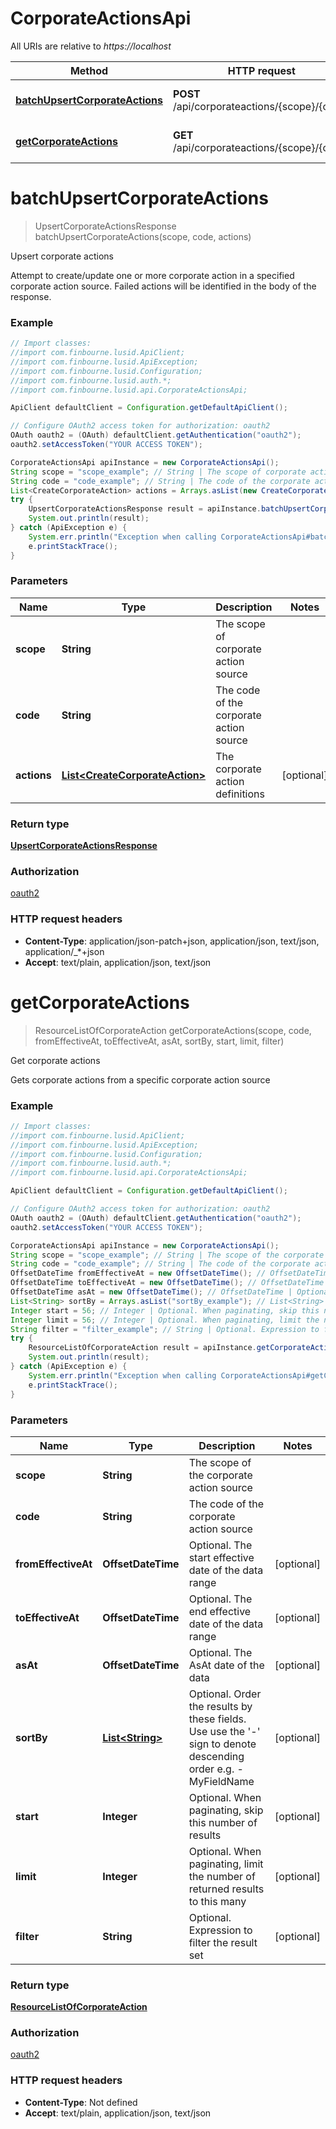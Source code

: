 # CorporateActionsApi

All URIs are relative to *https://localhost*

Method | HTTP request | Description
------------- | ------------- | -------------
[**batchUpsertCorporateActions**](CorporateActionsApi.md#batchUpsertCorporateActions) | **POST** /api/corporateactions/{scope}/{code} | Upsert corporate actions
[**getCorporateActions**](CorporateActionsApi.md#getCorporateActions) | **GET** /api/corporateactions/{scope}/{code} | Get corporate actions


<a name="batchUpsertCorporateActions"></a>
# **batchUpsertCorporateActions**
> UpsertCorporateActionsResponse batchUpsertCorporateActions(scope, code, actions)

Upsert corporate actions

Attempt to create/update one or more corporate action in a specified corporate action source. Failed actions will be identified in the body of the response.

### Example
```java
// Import classes:
//import com.finbourne.lusid.ApiClient;
//import com.finbourne.lusid.ApiException;
//import com.finbourne.lusid.Configuration;
//import com.finbourne.lusid.auth.*;
//import com.finbourne.lusid.api.CorporateActionsApi;

ApiClient defaultClient = Configuration.getDefaultApiClient();

// Configure OAuth2 access token for authorization: oauth2
OAuth oauth2 = (OAuth) defaultClient.getAuthentication("oauth2");
oauth2.setAccessToken("YOUR ACCESS TOKEN");

CorporateActionsApi apiInstance = new CorporateActionsApi();
String scope = "scope_example"; // String | The scope of corporate action source
String code = "code_example"; // String | The code of the corporate action source
List<CreateCorporateAction> actions = Arrays.asList(new CreateCorporateAction()); // List<CreateCorporateAction> | The corporate action definitions
try {
    UpsertCorporateActionsResponse result = apiInstance.batchUpsertCorporateActions(scope, code, actions);
    System.out.println(result);
} catch (ApiException e) {
    System.err.println("Exception when calling CorporateActionsApi#batchUpsertCorporateActions");
    e.printStackTrace();
}
```

### Parameters

Name | Type | Description  | Notes
------------- | ------------- | ------------- | -------------
 **scope** | **String**| The scope of corporate action source |
 **code** | **String**| The code of the corporate action source |
 **actions** | [**List&lt;CreateCorporateAction&gt;**](CreateCorporateAction.md)| The corporate action definitions | [optional]

### Return type

[**UpsertCorporateActionsResponse**](UpsertCorporateActionsResponse.md)

### Authorization

[oauth2](../README.md#oauth2)

### HTTP request headers

 - **Content-Type**: application/json-patch+json, application/json, text/json, application/_*+json
 - **Accept**: text/plain, application/json, text/json

<a name="getCorporateActions"></a>
# **getCorporateActions**
> ResourceListOfCorporateAction getCorporateActions(scope, code, fromEffectiveAt, toEffectiveAt, asAt, sortBy, start, limit, filter)

Get corporate actions

Gets corporate actions from a specific corporate action source

### Example
```java
// Import classes:
//import com.finbourne.lusid.ApiClient;
//import com.finbourne.lusid.ApiException;
//import com.finbourne.lusid.Configuration;
//import com.finbourne.lusid.auth.*;
//import com.finbourne.lusid.api.CorporateActionsApi;

ApiClient defaultClient = Configuration.getDefaultApiClient();

// Configure OAuth2 access token for authorization: oauth2
OAuth oauth2 = (OAuth) defaultClient.getAuthentication("oauth2");
oauth2.setAccessToken("YOUR ACCESS TOKEN");

CorporateActionsApi apiInstance = new CorporateActionsApi();
String scope = "scope_example"; // String | The scope of the corporate action source
String code = "code_example"; // String | The code of the corporate action source
OffsetDateTime fromEffectiveAt = new OffsetDateTime(); // OffsetDateTime | Optional. The start effective date of the data range
OffsetDateTime toEffectiveAt = new OffsetDateTime(); // OffsetDateTime | Optional. The end effective date of the data range
OffsetDateTime asAt = new OffsetDateTime(); // OffsetDateTime | Optional. The AsAt date of the data
List<String> sortBy = Arrays.asList("sortBy_example"); // List<String> | Optional. Order the results by these fields. Use use the '-' sign to denote descending order e.g. -MyFieldName
Integer start = 56; // Integer | Optional. When paginating, skip this number of results
Integer limit = 56; // Integer | Optional. When paginating, limit the number of returned results to this many
String filter = "filter_example"; // String | Optional. Expression to filter the result set
try {
    ResourceListOfCorporateAction result = apiInstance.getCorporateActions(scope, code, fromEffectiveAt, toEffectiveAt, asAt, sortBy, start, limit, filter);
    System.out.println(result);
} catch (ApiException e) {
    System.err.println("Exception when calling CorporateActionsApi#getCorporateActions");
    e.printStackTrace();
}
```

### Parameters

Name | Type | Description  | Notes
------------- | ------------- | ------------- | -------------
 **scope** | **String**| The scope of the corporate action source |
 **code** | **String**| The code of the corporate action source |
 **fromEffectiveAt** | **OffsetDateTime**| Optional. The start effective date of the data range | [optional]
 **toEffectiveAt** | **OffsetDateTime**| Optional. The end effective date of the data range | [optional]
 **asAt** | **OffsetDateTime**| Optional. The AsAt date of the data | [optional]
 **sortBy** | [**List&lt;String&gt;**](String.md)| Optional. Order the results by these fields. Use use the &#39;-&#39; sign to denote descending order e.g. -MyFieldName | [optional]
 **start** | **Integer**| Optional. When paginating, skip this number of results | [optional]
 **limit** | **Integer**| Optional. When paginating, limit the number of returned results to this many | [optional]
 **filter** | **String**| Optional. Expression to filter the result set | [optional]

### Return type

[**ResourceListOfCorporateAction**](ResourceListOfCorporateAction.md)

### Authorization

[oauth2](../README.md#oauth2)

### HTTP request headers

 - **Content-Type**: Not defined
 - **Accept**: text/plain, application/json, text/json

